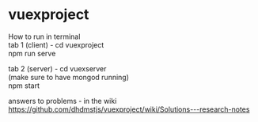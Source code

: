 # vuexproject
How to run in terminal  <br/>
tab 1 (client) - cd vuexproject  <br/>
npm run serve <br/>

tab 2 (server) - cd vuexserver <br/>
(make sure to have mongod running)<br/>
npm start <br/>

answers to problems - in the wiki<br/>
https://github.com/dhdmstjs/vuexproject/wiki/Solutions---research-notes

